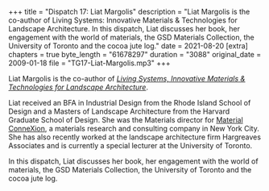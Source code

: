 +++
title = "Dispatch 17: Liat Margolis"
description = "Liat Margolis is the co-author of Living Systems: Innovative Materials & Technologies for Landscape Architecture. In this dispatch, Liat discusses her book, her engagement with the world of materials, the GSD Materials Collection, the University of Toronto and the cocoa jute log."
date = 2021-08-20
[extra]
chapters = true
byte_length = "61678297"
duration = "3088"
original_date = 2009-01-18
file = "TG17-Liat-Margolis.mp3"
+++

Liat Margolis is the co-author of *[Living Systems, Innovative Materials & Technologies for Landscape Architecture](https://link.springer.com/book/10.1007/978-3-7643-8297-1)*.

Liat received an BFA in Industrial Design from the Rhode Island School of Design and a Masters of Landscape Architecture from the Harvard Graduate School of Design. She was the Materials director for [Material ConneXion](https://materialconnexion.com), a materials research and consulting company in New York City. She has also recently worked at the landscape architecture firm Hargreaves Associates and is currently a special lecturer at the University of Toronto.

In this dispatch, Liat discusses her book, her engagement with the world of materials, the GSD Materials Collection, the University of Toronto and the cocoa jute log.
